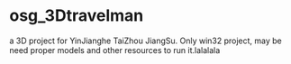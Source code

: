 # osg_3Dtravelman
a 3D project for YinJianghe TaiZhou JiangSu. Only win32 project, may be need proper models and other resources to run it.lalalala
